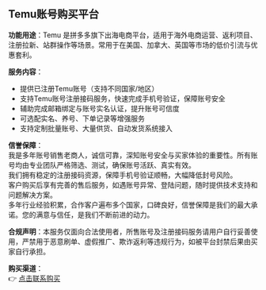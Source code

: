 ## Temu账号购买平台

**功能用途**：Temu 是拼多多旗下出海电商平台，适用于海外电商运营、返利项目、注册拉新、站群操作等场景。常用于在美国、加拿大、英国等市场的低价引流与优惠套利。

**服务内容**：
- 提供已注册Temu账号（支持不同国家/地区）
- 支持Temu账号注册接码服务，快速完成手机号验证，保障账号安全
- 辅助完成邮箱绑定与账号实名认证，提升账号可信度
- 可选配实名、养号、下单记录等增强服务
- 支持定制批量账号、大量供货、自动发货系统接入

**信誉保障**：  
我是多年账号销售老商人，诚信可靠，深知账号安全与买家体验的重要性。所有账号均由专业团队严格筛选、测试，确保账号活跃、真实有效。  
我们拥有稳定的注册接码资源，保障手机号验证顺畅，大幅降低封号风险。  
客户购买后享有完善的售后服务，如遇账号异常、登陆问题，随时提供技术支持和问题解决方案。  
多年行业经验积累，合作客户遍布多个国家，口碑良好，信誉保障是我们的最大承诺。您的满意与信任，是我们不断前进的动力。

**合规声明**：本服务仅面向合法使用者，所售账号及注册接码服务请用户自行妥善使用，严禁用于恶意刷单、虚假推广、欺诈返利等违规行为，如被平台封禁后果由买家自行承担。

**购买渠道**：  
👉 [点击联系购买](https://t.me/hwdb8999)
